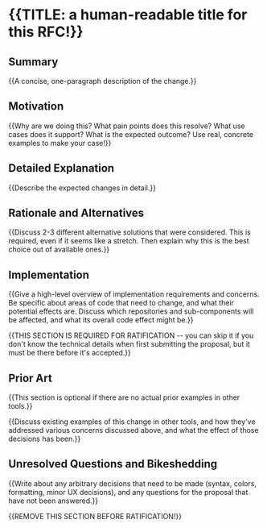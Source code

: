 # {{TITLE: a human-readable title for this RFC!}}

## Summary

{{A concise, one-paragraph description of the change.}}

## Motivation

{{Why are we doing this? What pain points does this resolve? What use cases does it support? What is the expected outcome? Use real, concrete examples to make your case!}}

## Detailed Explanation

{{Describe the expected changes in detail.}}

## Rationale and Alternatives

{{Discuss 2-3 different alternative solutions that were considered. This is required, even if it seems like a stretch. Then explain why this is the best choice out of available ones.}}

## Implementation

{{Give a high-level overview of implementation requirements and concerns. Be specific about areas of code that need to change, and what their potential effects are. Discuss which repositories and sub-components will be affected, and what its overall code effect might be.}}

{{THIS SECTION IS REQUIRED FOR RATIFICATION -- you can skip it if you don't know the technical details when first submitting the proposal, but it must be there before it's accepted.}}

## Prior Art

{{This section is optional if there are no actual prior examples in other tools.}}

{{Discuss existing examples of this change in other tools, and how they've addressed various concerns discussed above, and what the effect of those decisions has been.}}

## Unresolved Questions and Bikeshedding

{{Write about any arbitrary decisions that need to be made (syntax, colors, formatting, minor UX decisions), and any questions for the proposal that have not been answered.}}

{{REMOVE THIS SECTION BEFORE RATIFICATION!}}
